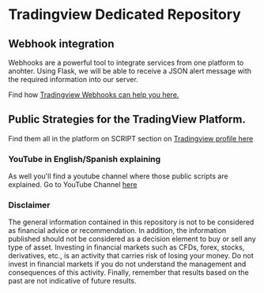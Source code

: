 # Tradingview Dedicated Repository

## Webhook integration
Webhooks are a powerful tool to integrate services from one platform to anohter. Using Flask, we will be able to receive a JSON alert message with the required information into our server. 

Find how [Tradingview Webhooks can help you here.](https://www.tradingview.com/support/solutions/43000529348-about-webhooks/)

## Public Strategies for the TradingView Platform. 

Find them all in the platform on SCRIPT section on [Tradingview profile here](https://es.tradingview.com/u/JCGMarkets/#published-scripts/?offer_id=10&aff_id=25289) 

### YouTube in English/Spanish explaining
As well you'll find a youtube channel where those public scripts are explained.
Go to YouTube Channel [here](https://www.youtube.com/channel/UCP96sDHn704yOYJjvDOOOTQ)

### Disclaimer

The general information contained in this repository is not to be considered as financial advice or recommendation. In addition, the information published should not be considered as a decision element to buy or sell any type of asset. Investing in financial markets such as CFDs, forex, stocks, derivatives, etc., is an activity that carries risk of losing your money. Do not invest in financial markets if you do not understand the management and consequences of this activity. Finally, remember that results based on the past are not indicative of future results.
